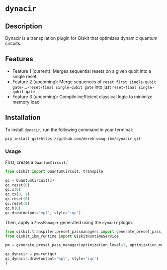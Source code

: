# `dynacir`

## Description
Dynacir is a transpilation plugin for Qiskit that optimizes dynamic quantum circuits. 

## Features
- Feature 1 (current): Merges sequential resets on a given qubit into a single reset.
- Feature 2 (upcoming): Merge sequences of `reset`-`first single-qubit gate`-...-`reset`-`final single-qubit gate` into just `reset`-`final single-qubit gate`
- Feature 3 (upcoming): Compile inefficient classical logic to minimize memory load

## Installation

To install `dynacir`, run the following command in your terminal:

```bash
pip install git+https://github.com/derek-wang-ibm/dynacir.git
```

### Usage

First, create a `QuantumCircuit`.`
```python
from qiskit import QuantumCircuit, transpile

qc = QuantumCircuit(2)
qc.reset(0)
qc.x(0)
qc.cx(0, 1)
qc.reset(0)
qc.reset(0)
qc.h(0)
qc.draw(output='mpl', style='iqp')

```

Then, apply a `PassManager` generated using the `dynacir` plugin.
```python
from qiskit.transpiler.preset_passmanagers import generate_preset_pass_manager
from qiskit_ibm_runtime import QiskitRuntimeService

pm = generate_preset_pass_manager(optimization_level=3, optimization_method="dynacir"

qc_dynacir = pm.run(qc)
qc_dynacir.draw(output='mpl', style='iqc')
)
```